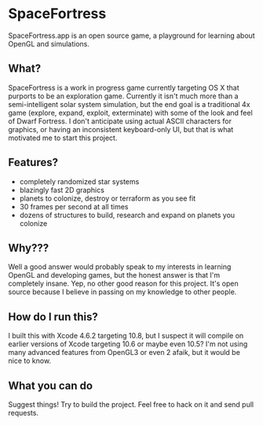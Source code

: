 SpaceFortress
=============

SpaceFortress.app is an open source game, a playground for learning about OpenGL and simulations.

What?
-----

SpaceFortress is a work in progress game currently targeting OS X that purports to be an exploration game. 
Currently it isn't much more than a semi-intelligent solar system simulation, but the end goal is a traditional
4x game (explore, expand, exploit, exterminate) with some of the look and feel of Dwarf Fortress. I don't anticipate
using actual ASCII characters for graphics, or having an inconsistent keyboard-only UI, but that is what
motivated me to start this project.

Features?
---------

* completely randomized star systems
* blazingly fast 2D graphics
* planets to colonize, destroy or terraform as you see fit
* 30 frames per second at all times
* dozens of structures to build, research and expand on planets you colonize

Why???
------

Well a good answer would probably speak to my interests in learning OpenGL and developing games, but the honest
answer is that I'm completely insane. Yep, no other good reason for this project. It's open source because I believe
in passing on my knowledge to other people. 

How do I run this?
------------------
I built this with Xcode 4.6.2 targeting 10.8, but I suspect it will compile on earlier versions of Xcode targeting 10.6 
or maybe even 10.5? I'm not using many advanced features from OpenGL3 or even 2 afaik, but it would be nice to know.

What you can do
---------------
Suggest things! Try to build the project. Feel free to hack on it and send pull requests.
